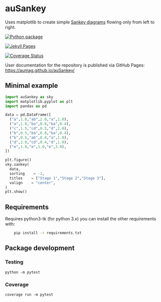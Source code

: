# auSankey

Uses matplotlib to create simple <a href="https://en.wikipedia.org/wiki/Sankey_diagram">
Sankey diagrams</a> flowing only from left to right.

[![Python package](https://github.com/AUMAG/auSankey/actions/workflows/check.yml/badge.svg)](https://github.com/AUMAG/auSankey/actions/workflows/check.yml)

[![Jekyll Pages](https://github.com/AUMAG/auSankey/actions/workflows/doc.yml/badge.svg)](https://github.com/AUMAG/auSankey/actions/workflows/doc.yml)

[![Coverage Status](https://coveralls.io/repos/github/AUMAG/auSankey/badge.svg?branch=main)](https://coveralls.io/github/AUMAG/auSankey?branch=main)

User documentation for the repository is published via GitHub Pages: https://aumag.github.io/auSankey/

## Minimal example

``` python
import auSankey as sky
import matplotlib.pyplot as plt
import pandas as pd

data = pd.DataFrame([
  ("a",1.0,"ab",2.0,"a",1.0),
  ("a",1.0,"ba",0.8,"ba",0.4),
  ("c",1.5,"cd",0.5,"d",2.0),
  ("b",0.5,"ba",0.8,"ba",0.4),
  ("b",0.5,"ab",0.8,"a",1.0),
  ("d",2.0,"cd",0.4,"d",1.0),
  ("e",1.0,"e",1.0,"e",3.0),
])

plt.figure()
sky.sankey(
  data,
  sorting    = -1,
  titles    = ["Stage 1","Stage 2","Stage 3"],
  valign    = "center",
)
plt.show()
```

## Requirements

Requires python3-tk (for python 3.x) you can
install the other requirements with:

``` bash
    pip install -r requirements.txt
```


## Package development

### Testing

	python -m pytest 

### Coverage

	coverage run -m pytest

